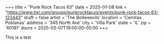 +++
title = "Punk Rock Tacos 63"
date = 2025-01-08
link = "https://www.tixr.com/groups/punkrocktacos/events/punk-rock-tacos-63-123443"
draft = false
artist = 'The Bollweevils'
location = 'Cemitas Poblanas'
address = '345 North Ave'
city = 'Villa Park'
state = 'IL'
zip = '60181'
doors = 2025-03-07T19:00:00-05:00
+++

This is a test
